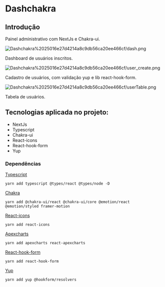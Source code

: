 # Dashchakra

## Introdução

Painel administrativo com NextJs e Chakra-ui.

![Dashchakra%2025016e27d4214a8c9db56ca20ee466cf/dash.png](Dashchakra%2025016e27d4214a8c9db56ca20ee466cf/dash.png)

Dashboard de usuários inscritos.

![Dashchakra%2025016e27d4214a8c9db56ca20ee466cf/user_create.png](Dashchakra%2025016e27d4214a8c9db56ca20ee466cf/user_create.png)

Cadastro de usuários, com validação yup e lib react-hook-form.

![Dashchakra%2025016e27d4214a8c9db56ca20ee466cf/userTable.png](Dashchakra%2025016e27d4214a8c9db56ca20ee466cf/userTable.png)

Tabela de usuários.

## Tecnologias aplicada no projeto:

- NextJs
- Typescript
- Chakra-ui
- React-icons
- React-hook-form
- Yup

### Dependências

[Typescript](https://www.typescriptlang.org/)

```tsx
yarn add typescript @types/react @types/node -D
```

[Chakra](https://chakra-ui.com/)

```tsx
yarn add @chakra-ui/react @chakra-ui/core @emotion/react @emotion/styled framer-motion
```

[React-icons](https://react-icons.github.io/react-icons/)

```tsx
yarn add react-icons
```

[Apexcharts](https://apexcharts.com/)

```tsx
yarn add apexcharts react-apexcharts
```

[React-hook-form](https://react-hook-form.com/pt/)

```tsx
yarn add react-hook-form
```

[Yup](https://github.com/jquense/yup)

```tsx
yarn add yup @hookform/resolvers

```